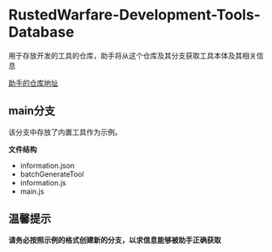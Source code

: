 # RustedWarfare-Development-Tools-Database

用于存放开发的工具的仓库，助手将从这个仓库及其分支获取工具本体及其相关信息

[助手的仓库地址](https://github.com/Delta-Water/RustedWarfare-Development-Tools)

## main分支

该分支中存放了内置工具作为示例。

**文件结构**

- information.json
- batchGenerateTool
 - information.js
 - main.js

## 温馨提示

**请务必按照示例的格式创建新的分支，以求信息能够被助手正确获取**
